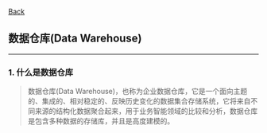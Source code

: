 [Back](README.md)

## 数据仓库(Data Warehouse)

<hr>

### 1. 什么是数据仓库

> 数据仓库(Data Warehouse)，也称为企业数据仓库，它是一个面向主题的、集成的、相对稳定的、反映历史变化的数据集合存储系统，它将来自不同来源的结构化数据聚合起来，用于业务智能领域的比较和分析，数据仓库是包含多种数据的存储库，并且是高度建模的。
